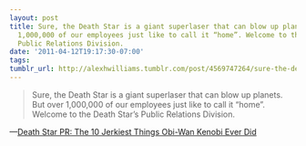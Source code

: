 ```yaml
---
layout: post
title: Sure, the Death Star is a giant superlaser that can blow up planets. But over
  1,000,000 of our employees just like to call it “home”. Welcome to the Death Star’s
  Public Relations Division.
date: '2011-04-12T19:17:30-07:00'
tags: 
tumblr_url: http://alexhwilliams.tumblr.com/post/4569747264/sure-the-death-star-is-a-giant-superlaser-that
---
```

<blockquote>Sure, the Death Star is a giant superlaser that can blow up planets. But over 1,000,000 of our employees just like to call it &#8220;home&#8221;. Welcome to the Death Star&#8217;s Public Relations Division.</blockquote>&#8212;<a href="http://deathstarpr.blogspot.com/2011/04/10-jerkiest-things-obi-wan-kenobi-ever.html">Death Star PR: The 10 Jerkiest Things Obi-Wan Kenobi Ever Did</a>

